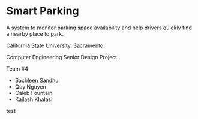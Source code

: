 Smart Parking
=============

A system to monitor parking space availability and help drivers quickly find a nearby place to park.

[California State University, Sacramento][1]

Computer Engineering Senior Design Project

Team #4

 - Sachleen Sandhu
 - Quy Nguyen
 - Caleb Fountain
 - Kailash Khalasi

  [1]: http://csus.edu
  test